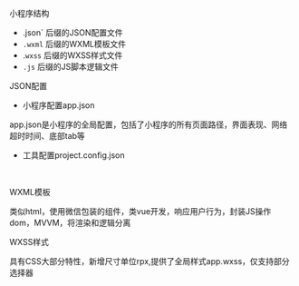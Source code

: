 小程序结构

- .json` 后缀的JSON配置文件
- `.wxml` 后缀的WXML模板文件
- .`wxss` 后缀的WXSS样式文件
- `.js` 后缀的JS脚本逻辑文件

JSON配置

- 小程序配置app.json

​	app.json是小程序的全局配置，包括了小程序的所有页面路径，界面表现、网络超时时间、底部tab等

- 工具配置project.config.json

​	

WXML模板

​	类似html，使用微信包装的组件，类vue开发，响应用户行为，封装JS操作dom，MVVM，将渲染和逻辑分离

WXSS样式

​	具有CSS大部分特性，新增尺寸单位rpx,提供了全局样式app.wxss，仅支持部分选择器



​	



